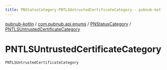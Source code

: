 ```yaml
---
title: PNStatusCategory.PNTLSUntrustedCertificateCategory - pubnub-kotlin
---
```


[pubnub-kotlin](../../index.html) / [com.pubnub.api.enums](../index.html) / [PNStatusCategory](index.html) / [PNTLSUntrustedCertificateCategory](./-p-n-t-l-s-untrusted-certificate-category.html)

# PNTLSUntrustedCertificateCategory

`PNTLSUntrustedCertificateCategory`